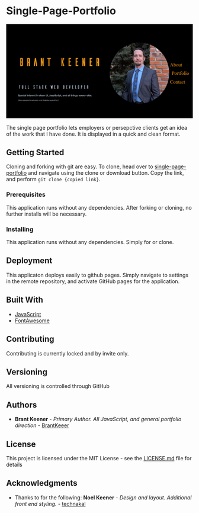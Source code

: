 # Single-Page-Portfolio

![Portfolio Screen Capture](./assets/images/portfolio-cap.png "Portfolio Screen Capture")

The single page portfolio lets employers or persepctive clients get an idea of the work that I have done. It is displayed in a quick and clean format.

## Getting Started

Cloning and forking with git are easy. To clone, head over to [single-page-portfolio](https://github.com/BrantKeener/Single-Page-Portfolio) and navigate using the clone or download button. Copy the link, and perform 
`git clone {copied link}`.

### Prerequisites

This application runs without any dependencies. After forking or cloning, no further installs will be necessary.

### Installing

This application runs without any dependencies. Simply for or clone.

## Deployment

This applicaton deploys easily to github pages. Simply navigate to settings in the remote repository, and activate GitHub pages for the application.

## Built With

* [JavaScript](http://es6-features.org/#Constants)
* [FontAwesome](https://fontawesome.com/?from=io)

## Contributing

Contributing is currently locked and by invite only.

## Versioning

All versioning is controlled through GitHub

## Authors

* **Brant Keener** - *Primary Author. All JavaScript, and general portfolio direction* - [BrantKeeer](https://github.com/BrantKeener)

## License

This project is licensed under the MIT License - see the [LICENSE.md](LICENSE.md) file for details

## Acknowledgments

* Thanks to  for the following: **Noel Keener** - *Design and layout. Additional front end styling.* - [technakal](https://github.com/technakal)
